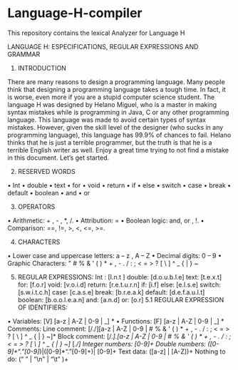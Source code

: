 # Language-H-compiler
This repository contains the lexical Analyzer for Language H 

LANGUAGE H: ESPECIFICATIONS, REGULAR EXPRESSIONS AND GRAMMAR  


1.	INTRODUCTION

There are many reasons to design a programming language. Many people think that designing a programming language takes a tough time. In fact, it is worse, even more if you are a stupid computer science student. The language H was designed by Helano Miguel, who is a master in making syntax mistakes while is programming in Java, C or any other programming language. This language was made to avoid certain types of syntax mistakes. However, given the skill level of the designer (who sucks in any programming language), this language has 99.9% of chances to fail. Helano thinks that he is just a terrible programmer, but the truth is that he is a terrible English writer as well. Enjoy a great time trying to not find a mistake in this document. Let’s get started.

2.	RESERVED WORDS 

•	Int
•	double
•	text
•	for
•	void
•	return
•	if
•	else
•	switch
•	case
•	break
•	default
•	boolean
•	and 
•	or

3.	OPERATORS 

•	Arithmetic: + , - , *, /.
•	Attribution: =
•	Boolean logic: and, or , !.
•	Comparison: ==, !=, >, <, <=, >=.

4.	CHARACTERS 

•	Lower case and uppercase letters: a – z , A – Z
•	Decimal digits: 0 – 9
•	Graphic Characters: " # % & ' ( ) * + , - . / : ; < = > ? [ \ ] ^ _ { | } ~

5.	REGULAR EXPRESSIONS:
Int :  [I.n.t ]
double:  [d.o.u.b.l.e]
text: [t.e.x.t]
for: [f.o.r]
void: [v.o.i.d]
return: [r.e.t.u.r.n]
if: [i.f]
else: [e.l.s.e]
switch: [s.w.i.t.c.h]
case: [c.a.s.e]
break: [b.r.e.a.k]
default: [d.e.f.a.u.l.t]
boolean: [b.o.o.l.e.a.n]
and: [a.n.d]
or: [o.r]
5.1	 REGULAR EXPRESSION OF IDENTIFIERS:

•	Variables: [V] [a-z | A-Z | 0-9 | _] *
•	Functions: [F] [a-z | A-Z | 0-9 | _] *
Comments:
Line comment: [/./][a-z | A-Z | 0-9 | # % & ' ( ) * + , - . / : ; < = > ? [ \ ] ^ _ { | } ~]*
Block comment: [/.*].[a-z | A-Z | 0-9 | # % & ' ( ) * + , - . / : ; < = > ? [ \ ] ^ _ { | } ~]* [*./]
Integer numbers: [0-9]+
Double numbers: ([0-9]+“.”[0-9]*)|([0-9]*“.”[0-9]+)| [0-9]+
Text data: ([a-z] | [A-Z])+
Nothing to do: (“ ” | “\n” | “\t” )+




